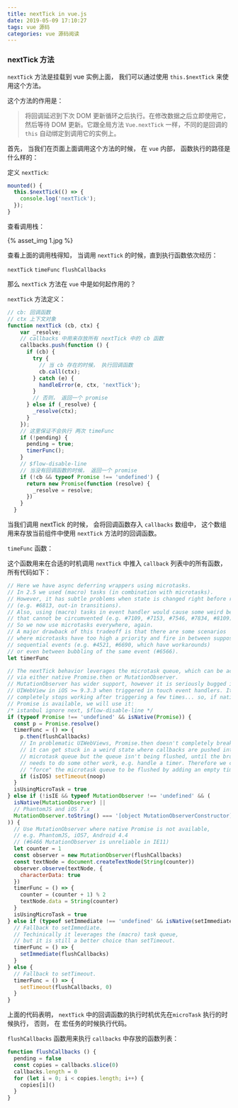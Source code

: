 ```yaml
---
title: nextTick in vue.js
date: 2019-05-09 17:10:27
tags: vue 源码
categories: vue 源码阅读
---
```


### nextTick 方法

`nextTick` 方法是挂载到 vue 实例上面， 我们可以通过使用 `this.$nextTick` 来使用这个方法。

这个方法的作用是：

> 将回调延迟到下次 DOM 更新循环之后执行。在修改数据之后立即使用它，然后等待 DOM 更新。它跟全局方法 `Vue.nextTick` 一样，不同的是回调的 `this` 自动绑定到调用它的实例上。 

首先， 当我们在页面上面调用这个方法的时候， 在 `vue` 内部， 函数执行的路径是什么样的：

定义 `nextTick`:

```js
mounted() {
  this.$nextTick(() => {
    console.log('nextTick');
  });
}
```

查看调用栈：

{% asset_img 1.jpg %}

查看上面的调用栈得知， 当调用 `nextTick` 的时候，直到执行函数依次经历：

`nextTick`  `timeFunc`  `flushCallbacks`

那么 `nextTick` 方法在 `vue` 中是如何起作用的？

`nextTick` 方法定义：

```js
// cb: 回调函数
// ctx 上下文对象
function nextTick (cb, ctx) {
    var _resolve;
    // callbacks 中用来存放所有 nextTick 中的 cb 函数
    callbacks.push(function () {
      if (cb) {
        try {
          // 当 cb 存在的时候， 执行回调函数
          cb.call(ctx);
        } catch (e) {
          handleError(e, ctx, 'nextTick');
        }
        // 否则， 返回一个 promise
      } else if (_resolve) {
        _resolve(ctx);
      }
    });
    // 这里保证不会执行 两次 timeFunc
    if (!pending) {
      pending = true;
      timerFunc();
    }
    // $flow-disable-line
    // 当没有回调函数的时候， 返回一个 promise
    if (!cb && typeof Promise !== 'undefined') {
      return new Promise(function (resolve) {
        _resolve = resolve;
      })
    }
  }
```

当我们调用 nextTick 的时候， 会将回调函数存入 `callbacks` 数组中， 这个数组用来存放当前组件中使用 `nextTick` 方法时的回调函数。

`timeFunc` 函数：

 这个函数用来在合适的时机调用 `nextTick` 中推入 `callback` 列表中的所有函数， 所有代码如下：

```js
// Here we have async deferring wrappers using microtasks.
// In 2.5 we used (macro) tasks (in combination with microtasks).
// However, it has subtle problems when state is changed right before repaint
// (e.g. #6813, out-in transitions).
// Also, using (macro) tasks in event handler would cause some weird behaviors
// that cannot be circumvented (e.g. #7109, #7153, #7546, #7834, #8109).
// So we now use microtasks everywhere, again.
// A major drawback of this tradeoff is that there are some scenarios
// where microtasks have too high a priority and fire in between supposedly
// sequential events (e.g. #4521, #6690, which have workarounds)
// or even between bubbling of the same event (#6566).
let timerFunc

// The nextTick behavior leverages the microtask queue, which can be accessed
// via either native Promise.then or MutationObserver.
// MutationObserver has wider support, however it is seriously bugged in
// UIWebView in iOS >= 9.3.3 when triggered in touch event handlers. It
// completely stops working after triggering a few times... so, if native
// Promise is available, we will use it:
/* istanbul ignore next, $flow-disable-line */
if (typeof Promise !== 'undefined' && isNative(Promise)) {
  const p = Promise.resolve()
  timerFunc = () => {
    p.then(flushCallbacks)
    // In problematic UIWebViews, Promise.then doesn't completely break, but
    // it can get stuck in a weird state where callbacks are pushed into the
    // microtask queue but the queue isn't being flushed, until the browser
    // needs to do some other work, e.g. handle a timer. Therefore we can
    // "force" the microtask queue to be flushed by adding an empty timer.
    if (isIOS) setTimeout(noop)
  }
  isUsingMicroTask = true
} else if (!isIE && typeof MutationObserver !== 'undefined' && (
  isNative(MutationObserver) ||
  // PhantomJS and iOS 7.x
  MutationObserver.toString() === '[object MutationObserverConstructor]'
)) {
  // Use MutationObserver where native Promise is not available,
  // e.g. PhantomJS, iOS7, Android 4.4
  // (#6466 MutationObserver is unreliable in IE11)
  let counter = 1
  const observer = new MutationObserver(flushCallbacks)
  const textNode = document.createTextNode(String(counter))
  observer.observe(textNode, {
    characterData: true
  })
  timerFunc = () => {
    counter = (counter + 1) % 2
    textNode.data = String(counter)
  }
  isUsingMicroTask = true
} else if (typeof setImmediate !== 'undefined' && isNative(setImmediate)) {
  // Fallback to setImmediate.
  // Techinically it leverages the (macro) task queue,
  // but it is still a better choice than setTimeout.
  timerFunc = () => {
    setImmediate(flushCallbacks)
  }
} else {
  // Fallback to setTimeout.
  timerFunc = () => {
    setTimeout(flushCallbacks, 0)
  }
}
```

上面的代码表明， `nextTick` 中的回调函数的执行时机优先在`microTask` 执行的时候执行， 否则， 在 宏任务的时候执行代码。

`flushCallbacks` 函数用来执行 `callbacks` 中存放的函数列表：

```js
function flushCallbacks () {
  pending = false
  const copies = callbacks.slice(0)
  callbacks.length = 0
  for (let i = 0; i < copies.length; i++) {
    copies[i]()
  }
}
```


